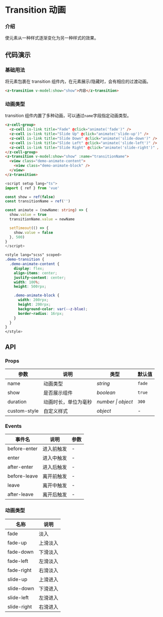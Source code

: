 # Transition 动画

### 介绍

使元素从一种样式逐渐变化为另一种样式的效果。

## 代码演示

### 基础用法

将元素包裹在 transition 组件内，在元素展示/隐藏时，会有相应的过渡动画。

```html
<z-transition v-model:show="show">内容</z-transition>
```

### 动画类型

transition 组件内置了多种动画，可以通过`name`字段指定动画类型。

```html
<z-cell-group>
  <z-cell is-link title="Fade" @click="animate('fade')" />
  <z-cell is-link title="Slide Up" @click="animate('slide-up')" />
  <z-cell is-link title="Slide Down" @click="animate('slide-down')" />
  <z-cell is-link title="Slide Left" @click="animate('slide-left')" />
  <z-cell is-link title="Slide Right" @click="animate('slide-right')" />
</z-cell-group>
<z-transition v-model:show="show" :name="transitionName">
  <view class="demo-animate-content">
    <view class="demo-animate-block" />
  </view>
</z-transition>
```

```ts
<script setup lang="ts">
import { ref } from 'vue'

const show = ref(false)
const transitionName = ref('')

const animate = (newName: string) => {
  show.value = true
  transitionName.value = newName

  setTimeout(() => {
    show.value = false
  }, 500)
}
</script>
```

```css
<style lang="scss" scoped>
.demo-transition {
  .demo-animate-content {
    display: flex;
    align-items: center;
    justify-content: center;
    width: 100%;
    height: 500rpx;

    .demo-animate-block {
      width: 200rpx;
      height: 200rpx;
      background-color: var(--z-blue);
      border-radius: 16rpx;
    }
  }
}
</style>
```

## API

### Props

| 参数         | 说明                 | 类型               | 默认值 |
| ------------ | -------------------- | ------------------ | ------ |
| name         | 动画类型             | _string_           | `fade` |
| show         | 是否展示组件         | _boolean_          | `true` |
| duration     | 动画时长，单位为毫秒 | _number \| object_ | `300`  |
| custom-style | 自定义样式           | _object_           | -      |

### Events

| 事件名            | 说明       | 参数 |
| ----------------- | ---------- | ---- |
| before-enter | 进入前触发 | -    |
| enter        | 进入中触发 | -    |
| after-enter  | 进入后触发 | -    |
| before-leave | 离开前触发 | -    |
| leave        | 离开中触发 | -    |
| after-leave  | 离开后触发 | -    |

### 动画类型

| 名称        | 说明     |
| ----------- | -------- |
| fade        | 淡入     |
| fade-up     | 上滑淡入 |
| fade-down   | 下滑淡入 |
| fade-left   | 左滑淡入 |
| fade-right  | 右滑淡入 |
| slide-up    | 上滑进入 |
| slide-down  | 下滑进入 |
| slide-left  | 左滑进入 |
| slide-right | 右滑进入 |
